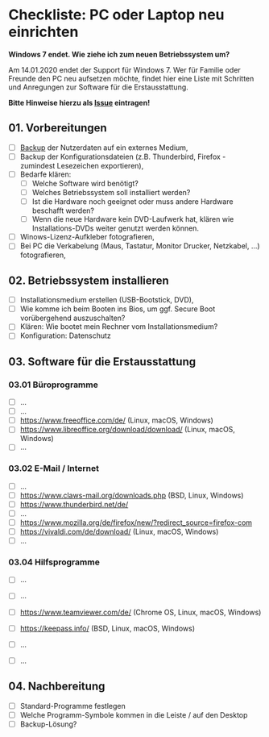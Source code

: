 # Checkliste: PC oder Laptop neu einrichten
**Windows 7 endet. Wie ziehe ich zum neuen Betriebssystem um?**

Am 14.01.2020 endet der Support für Windows 7. Wer für Familie oder Freunde den PC neu aufsetzen möchte, findet hier eine Liste mit Schritten und Anregungen zur Software für die Erstausstattung.

**Bitte Hinweise hierzu als [Issue](https://github.com/fulgor/pc-laptop-neu-einrichten-checkliste/issues) eintragen!**

## 01. Vorbereitungen
- [ ] [Backup](https://github.com/fulgor/pc-laptop-neu-einrichten-checkliste/wiki/Backup) der Nutzerdaten auf ein externes Medium,
- [ ] Backup der Konfigurationsdateien (z.B. Thunderbird, Firefox - zumindest Lesezeichen exportieren),
- [ ] Bedarfe klären: 
  - [ ] Welche Software wird benötigt? 
  - [ ] Welches Betriebssystem soll installiert werden?
  - [ ] Ist die Hardware noch geeignet oder muss andere Hardware beschafft werden?
   - [ ] Wenn die neue Hardware kein DVD-Laufwerk hat, klären wie Installations-DVDs weiter genutzt werden können.
- [ ] Winows-Lizenz-Aufkleber fotografieren,
- [ ] Bei PC die Verkabelung (Maus, Tastatur, Monitor Drucker, Netzkabel, ...) fotografieren,

## 02. Betriebssystem installieren
- [ ] Installationsmedium erstellen (USB-Bootstick, DVD),
- [ ] Wie komme ich beim Booten ins Bios, um ggf. Secure Boot vorübergehend auszuschalten?
- [ ] Klären: Wie bootet mein Rechner vom Installationsmedium?
- [ ] Konfiguration: Datenschutz

## 03. Software für die Erstausstattung

### 03.01 Büroprogramme
- [ ] ...
- [ ] ...
- [ ] https://www.freeoffice.com/de/ (Linux, macOS, Windows)
- [ ] https://www.libreoffice.org/download/download/ (Linux, macOS, Windows)
- [ ] ...

### 03.02 E-Mail / Internet
- [ ] ...
- [ ] https://www.claws-mail.org/downloads.php (BSD, Linux, Windows)
- [ ] https://www.thunderbird.net/de/
- [ ] ...
- [ ] https://www.mozilla.org/de/firefox/new/?redirect_source=firefox-com
- [ ] https://vivaldi.com/de/download/ (Linux, macOS, Windows)
- [ ] ...

### 03.04 Hilfsprogramme
- [ ] ...
- [ ] ...
- [ ] https://www.teamviewer.com/de/ (Chrome OS, Linux, macOS, Windows)
- [ ] https://keepass.info/ (BSD, Linux, macOS, Windows)
- [ ] ...
- [ ] ...


## 04. Nachbereitung
- [ ] Standard-Programme festlegen
- [ ] Welche Programm-Symbole kommen in die Leiste / auf den Desktop
- [ ] Backup-Lösung?
